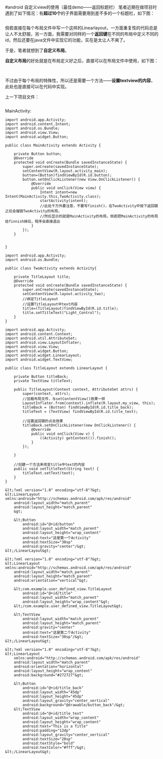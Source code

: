 #android 自定义view的使用（最佳demo——返回标题栏）
笔者近期在做项目时遇到了如下情况：有**超过10个**的子界面需要用到差不多的一个标题栏，如下图：

 

<img src="https://img-blog.csdn.net/20151207182002702?watermark/2/text/aHR0cDovL2Jsb2cuY3Nkbi5uZXQv/font/5a6L5L2T/fontsize/400/fill/I0JBQkFCMA==/dissolve/70/gravity/Center" alt=""> 

 

倘若直接在每个布局文件中写一个这样的Linearlayout，一方面重复性的代码总是让人不太舒服，另一方面，我需要对同样的一个**返回键**在不同的布局中定义不同的id，然后还要在java文件中实现它的功能，实在是太让人不爽了。

 

于是，笔者就想到了**自定义布局**。

**自定义布局**的好处就是在布局定义好之后，直接可以在布局文件中使用，如下图： 

<img src="https://img-blog.csdn.net/20151207182607729?watermark/2/text/aHR0cDovL2Jsb2cuY3Nkbi5uZXQv/font/5a6L5L2T/fontsize/400/fill/I0JBQkFCMA==/dissolve/70/gravity/SouthEast" alt="">          <img src="https://img-blog.csdn.net/20151207182627328?watermark/2/text/aHR0cDovL2Jsb2cuY3Nkbi5uZXQv/font/5a6L5L2T/fontsize/400/fill/I0JBQkFCMA==/dissolve/70/gravity/SouthEast" alt=""> 

 

不过由于每个布局的特殊性，所以还是需要一个方法——**设置textview的内容**，此处也是直接可以在代码中实现。

 

上一下项目文件：

<img src="https://img-blog.csdn.net/20151207182930895?watermark/2/text/aHR0cDovL2Jsb2cuY3Nkbi5uZXQv/font/5a6L5L2T/fontsize/400/fill/I0JBQkFCMA==/dissolve/70/gravity/SouthEast" alt=""> 

 

MainActivity:



```
import android.app.Activity;
import android.content.Intent;
import android.os.Bundle;
import android.view.View;
import android.widget.Button;

public class MainActivity extends Activity {

    private Button button;
    @Override
    protected void onCreate(Bundle savedInstanceState) {
        super.onCreate(savedInstanceState);
        setContentView(R.layout.activity_main);
        button=(Button)findViewById(R.id.button);
        button.setOnClickListener(new View.OnClickListener() {
            @Override
            public void onClick(View view) {
                Intent intent=new Intent(MainActivity.this,TwoActivity.class);
                startActivity(intent);
                //此处千万外要注意，不要写finish()，在TwoActivity中按下返回键之后会摧毁TwoActivity的布局，
                //然后显示的就是MainActivity的布局，倘若把MainActivity的布局给finnish掉后，程序会直接退出
            }
        });
    }


}

```



 



```
import android.app.Activity;
import android.os.Bundle;

public class TwoActivity extends Activity{

    private TitleLayout title;
    @Override
    protected void onCreate(Bundle savedInstanceState) {
        super.onCreate(savedInstanceState);
        setContentView(R.layout.activity_two);
        //绑定TitleLayout
        //设置TitleLayout中text内容
        title=(TitleLayout)findViewById(R.id.title);
        title.setTitleText("Light_Control");
    }
}
```



 



```
import android.app.Activity;
import android.content.Context;
import android.util.AttributeSet;
import android.view.LayoutInflater;
import android.view.View;
import android.widget.Button;
import android.widget.LinearLayout;
import android.widget.TextView;

public class TitleLayout extends LinearLayout {

    private Button titleBack;
    private TextView titleText;

    public TitleLayout(Context context, AttributeSet attrs) {
        super(context, attrs);
        //加载布局文件，与setContentView()效果一样
        LayoutInflater.from(context).inflate(R.layout.my_view, this);
        titleBack = (Button) findViewById(R.id.title_back);
        titleText = (TextView) findViewById(R.id.title_text);

        //设置返回键的点击效果
        titleBack.setOnClickListener(new OnClickListener() {
            @Override
            public void onClick(View v) {
                ((Activity) getContext()).finish();
            }
        });

    }

    //创建一个方法来改变title中text的内容
    public void setTitleText(String text) {
        titleText.setText(text);
    }
}
```





```
&lt;?xml version="1.0" encoding="utf-8"?&gt;
&lt;LinearLayout xmlns:android="http://schemas.android.com/apk/res/android"
    android:layout_width="match_parent"
    android:layout_height="match_parent"
    &gt;

    &lt;Button
        android:id="@+id/button"
        android:layout_width="match_parent"
        android:layout_height="wrap_content"
        android:text="这是第一个Activity"
        android:textSize="30sp"
        android:gravity="center"/&gt;
&lt;/LinearLayout&gt;
```



 



```
&lt;?xml version="1.0" encoding="utf-8"?&gt;
&lt;LinearLayout xmlns:android="http://schemas.android.com/apk/res/android"
    android:layout_width="match_parent"
    android:layout_height="match_parent"
    android:orientation="vertical"&gt;

    &lt;com.example.user_defined_view.TitleLayout
        android:id="@+id/title"
        android:layout_width="match_parent"
        android:layout_height="wrap_content"&gt;
    &lt;/com.example.user_defined_view.TitleLayout&gt;

    &lt;TextView
        android:layout_width="match_parent"
        android:layout_height="match_parent"
        android:gravity="center"
        android:text="这是第二个Activity"
        android:textSize="30sp"/&gt;
&lt;/LinearLayout&gt;
```





```
&lt;?xml version="1.0" encoding="utf-8"?&gt;
&lt;LinearLayout
    xmlns:android="http://schemas.android.com/apk/res/android"
    android:layout_width="match_parent"
    android:orientation="horizontal"
    android:layout_height="wrap_content"
    android:background="#272727"&gt;

    &lt;Button
        android:id="@+id/title_back"
        android:layout_width="45dp"
        android:layout_height="45dp"
        android:layout_gravity="center_vertical"
        android:background="@drawable/button_back"/&gt;
    &lt;TextView
        android:id="@+id/title_text"
        android:layout_width="wrap_content"
        android:layout_height="wrap_content"
        android:text="This is a Title"
        android:padding="12dp"
        android:layout_gravity="center_vertical"
        android:textSize="20sp"
        android:textStyle="bold"
        android:textColor="#fff"/&gt;
&lt;/LinearLayout&gt;
```



 

 
